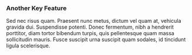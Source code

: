 ### Another Key Feature

Sed nec risus quam. Praesent nunc metus, dictum vel quam at, vehicula gravida dui. Suspendisse potenti. Donec fermentum, nibh a hendrerit porttitor, diam tortor bibendum turpis, quis pellentesque quam massa sollicitudin mauris. Fusce suscipit urna suscipit quam sodales, id tincidunt ligula scelerisque.